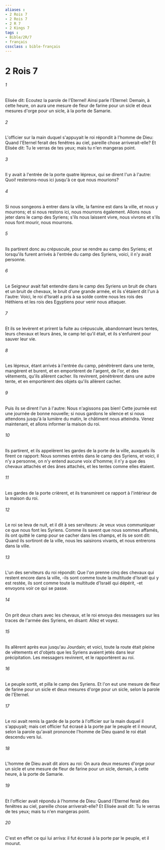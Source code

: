```yaml
---
aliases : 
- 2 Rois 7
- 2 Rois 7
- 2 R 7
- 2 Kings 7
tags : 
- Bible/2R/7
- français
cssclass : bible-français
---
```


# 2 Rois 7

###### 1
Elisée dit: Ecoutez la parole de l'Eternel! Ainsi parle l'Eternel: Demain, à cette heure, on aura une mesure de fleur de farine pour un sicle et deux mesures d'orge pour un sicle, à la porte de Samarie.
###### 2
L'officier sur la main duquel s'appuyait le roi répondit à l'homme de Dieu: Quand l'Eternel ferait des fenêtres au ciel, pareille chose arriverait-elle? Et Elisée dit: Tu le verras de tes yeux; mais tu n'en mangeras point.
###### 3
Il y avait à l'entrée de la porte quatre lépreux, qui se dirent l'un à l'autre: Quoi! resterons-nous ici jusqu'à ce que nous mourions?
###### 4
Si nous songeons à entrer dans la ville, la famine est dans la ville, et nous y mourrons; et si nous restons ici, nous mourrons également. Allons nous jeter dans le camp des Syriens; s'ils nous laissent vivre, nous vivrons et s'ils nous font mourir, nous mourrons.
###### 5
Ils partirent donc au crépuscule, pour se rendre au camp des Syriens; et lorsqu'ils furent arrivés à l'entrée du camp des Syriens, voici, il n'y avait personne.
###### 6
Le Seigneur avait fait entendre dans le camp des Syriens un bruit de chars et un bruit de chevaux, le bruit d'une grande armée, et ils s'étaient dit l'un à l'autre: Voici, le roi d'Israël a pris à sa solde contre nous les rois des Héthiens et les rois des Egyptiens pour venir nous attaquer.
###### 7
Et ils se levèrent et prirent la fuite au crépuscule, abandonnant leurs tentes, leurs chevaux et leurs ânes, le camp tel qu'il était, et ils s'enfuirent pour sauver leur vie.
###### 8
Les lépreux, étant arrivés à l'entrée du camp, pénétrèrent dans une tente, mangèrent et burent, et en emportèrent de l'argent, de l'or, et des vêtements, qu'ils allèrent cacher. Ils revinrent, pénétrèrent dans une autre tente, et en emportèrent des objets qu'ils allèrent cacher.
###### 9
Puis ils se dirent l'un à l'autre: Nous n'agissons pas bien! Cette journée est une journée de bonne nouvelle; si nous gardons le silence et si nous attendons jusqu'à la lumière du matin, le châtiment nous atteindra. Venez maintenant, et allons informer la maison du roi.
###### 10
Ils partirent, et ils appelèrent les gardes de la porte de la ville, auxquels ils firent ce rapport: Nous sommes entrés dans le camp des Syriens, et voici, il n'y a personne, on n'y entend aucune voix d'homme; il n'y a que des chevaux attachés et des ânes attachés, et les tentes comme elles étaient.
###### 11
Les gardes de la porte crièrent, et ils transmirent ce rapport à l'intérieur de la maison du roi.
###### 12
Le roi se leva de nuit, et il dit à ses serviteurs: Je veux vous communiquer ce que nous font les Syriens. Comme ils savent que nous sommes affamés, ils ont quitté le camp pour se cacher dans les champs, et ils se sont dit: Quand ils sortiront de la ville, nous les saisirons vivants, et nous entrerons dans la ville.
###### 13
L'un des serviteurs du roi répondit: Que l'on prenne cinq des chevaux qui restent encore dans la ville, -ils sont comme toute la multitude d'Israël qui y est restée, ils sont comme toute la multitude d'Israël qui dépérit, -et envoyons voir ce qui se passe.
###### 14
On prit deux chars avec les chevaux, et le roi envoya des messagers sur les traces de l'armée des Syriens, en disant: Allez et voyez.
###### 15
Ils allèrent après eux jusqu'au Jourdain; et voici, toute la route était pleine de vêtements et d'objets que les Syriens avaient jetés dans leur précipitation. Les messagers revinrent, et le rapportèrent au roi.
###### 16
Le peuple sortit, et pilla le camp des Syriens. Et l'on eut une mesure de fleur de farine pour un sicle et deux mesures d'orge pour un sicle, selon la parole de l'Eternel.
###### 17
Le roi avait remis la garde de la porte à l'officier sur la main duquel il s'appuyait; mais cet officier fut écrasé à la porte par le peuple et il mourut, selon la parole qu'avait prononcée l'homme de Dieu quand le roi était descendu vers lui.
###### 18
L'homme de Dieu avait dit alors au roi: On aura deux mesures d'orge pour un sicle et une mesure de fleur de farine pour un sicle, demain, à cette heure, à la porte de Samarie.
###### 19
Et l'officier avait répondu à l'homme de Dieu: Quand l'Eternel ferait des fenêtres au ciel, pareille chose arriverait-elle? Et Elisée avait dit: Tu le verras de tes yeux; mais tu n'en mangeras point.
###### 20
C'est en effet ce qui lui arriva: il fut écrasé à la porte par le peuple, et il mourut.
